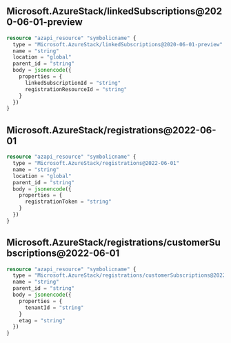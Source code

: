 ## Microsoft.AzureStack/linkedSubscriptions@2020-06-01-preview

```terraform
resource "azapi_resource" "symbolicname" {
  type = "Microsoft.AzureStack/linkedSubscriptions@2020-06-01-preview"
  name = "string"
  location = "global"
  parent_id = "string"
  body = jsonencode({
    properties = {
      linkedSubscriptionId = "string"
      registrationResourceId = "string"
    }
  })
}

```

## Microsoft.AzureStack/registrations@2022-06-01

```terraform
resource "azapi_resource" "symbolicname" {
  type = "Microsoft.AzureStack/registrations@2022-06-01"
  name = "string"
  location = "global"
  parent_id = "string"
  body = jsonencode({
    properties = {
      registrationToken = "string"
    }
  })
}

```

## Microsoft.AzureStack/registrations/customerSubscriptions@2022-06-01

```terraform
resource "azapi_resource" "symbolicname" {
  type = "Microsoft.AzureStack/registrations/customerSubscriptions@2022-06-01"
  name = "string"
  parent_id = "string"
  body = jsonencode({
    properties = {
      tenantId = "string"
    }
    etag = "string"
  })
}

```

